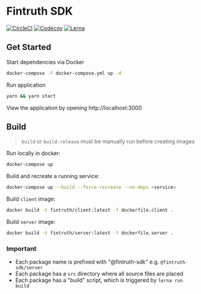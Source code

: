 # Fintruth SDK

[![CircleCI](https://circleci.com/gh/fintruth/fintruth-sdk/tree/master.svg?circle-token=d07baf4e14fad3d758ba15f77e9549170f28a801&style=shield&label=test)](https://circleci.com/gh/fintruth/fintruth-sdk/tree/master)
[![Codecov](https://codecov.io/gh/fintruth/fintruth-sdk/branch/master/graph/badge.svg?token=q9ceds0dCX)](https://codecov.io/gh/fintruth/fintruth-sdk)
[![Lerna](https://badgen.net/badge/maintained%20with/lerna/cc00ff)](https://github.com/lerna/lerna/)

## Get Started

Start dependencies via Docker

```bash
docker-compose -f docker-compose.yml up -d
```

Run application

```bash
yarn && yarn start
```

View the application by opening http://localhost:3000

## Build

> `build` or `build:release` must be manually run before creating images

Run locally in docker:

```bash
docker-compose up
```

Build and recreate a running service:

```bash
docker-compose up --build --force-recreate --no-deps <service>
```

Build `client` image:

```bash
docker build -t fintruth/client:latest -f dockerfile.client .
```

Build `server` image:

```bash
docker build -t fintruth/server:latest -f dockerfile.server .
```

### Important

- Each package name is prefixed with "@fintruth-sdk" e.g. `@fintruth-sdk/server`
- Each package has a `src` directory where all source files are placed
- Each package has a "build" script, which is triggered by `lerna run build`
